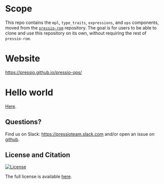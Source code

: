 
# Scope

This repo contains the `mpl`, `type_traits`, `expressions`, and `ops` components, moved from the [`pressio-rom`](https://github.com/Pressio/pressio-rom) repository.
The goal is for users to be able to clone and use this repository on its own, without requiring the rest of `pressio-rom`.

# Website

https://pressio.github.io/pressio-ops/

# Hello world

[Here](https://github.com/Pressio/pressio-ops/examples/hello_world.cpp).

## Questions?

Find us on Slack: https://pressioteam.slack.com and/or
open an issue on [github](https://github.com/Pressio/pressio-ops/issues/new).


## License and Citation

[![License](https://img.shields.io/badge/License-BSD%203--Clause-blue.svg)](https://opensource.org/licenses/BSD-3-Clause)

The full license is available [here](https://github.com/Pressio/pressio-ops/blob/main/LICENSE).

